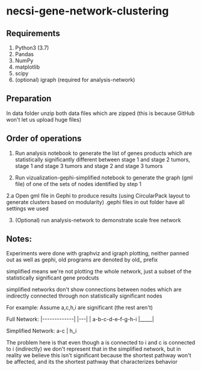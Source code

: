 # necsi-gene-network-clustering

## Requirements
1. Python3 (3.7)
2. Pandas
3. NumPy
4. matplotlib
5. scipy
6. (optional) igraph (required for analysis-network)

## Preparation
In data folder unzip both data files which are zipped (this is because GitHub won't let us upload huge files)

## Order of operations
1. Run analysis notebook to generate the list of genes products which are statistically significantly different between stage 1 and stage 2 tumors, stage 1 and stage 3 tumors and stage 2 and stage 3 tumors

2. Run vizualization-gephi-simplified notebook to generate the graph (gml file) of one of the sets of nodes identified by step 1

2.a Open gml file in Gephi to produce results (using CircularPack layout to generate clusters based on modularity) .gephi files in out folder have all settings we used

3. (Optional) run analysis-network to demonstrate scale free network 


## Notes: 
Experiments were done with graphviz and igraph plotting, neither panned out as well as gephi, old programs are denoted by old_ prefix

simplified means we're not plotting the whole network, just a subset of the statistically significant gene prodcuts

simplified networks don't show connections between nodes which are indirectly connected through non statistically significant nodes

For example:
Assume a,c,h,i are significant (the rest aren't)

Full Network:
|-------------|
|---|         |
a-b-c-d-e-f-g-h-i
|_____|

Simplified Network:
a-c
|
h_i

The problem here is that even though a is connected to i and c is connected to i (indirectly) we don't represent that in the simplified network, but in reality we believe this isn't significant because the shortest pathway won't be affected, and its the shortest pathway that characterizes behavior